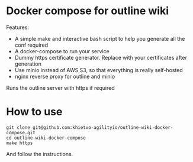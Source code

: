 # Docker compose for outline wiki
Features:

* A simple make and interactive bash script to help you generate all the conf required
* A docker-compose to run your service
* Dummy https certificate generator. Replace with your certificates after generation
* Use minio instead of AWS S3, so that everything is really self-hosted
* nginx reverse proxy for outline and minio

Runs the outline server with https if required

# How to use 

```
git clone git@github.com:khietvo-agilityio/outline-wiki-docker-compose.git
cd outline-wiki-docker-compose
make https
```

And follow the instructions.
